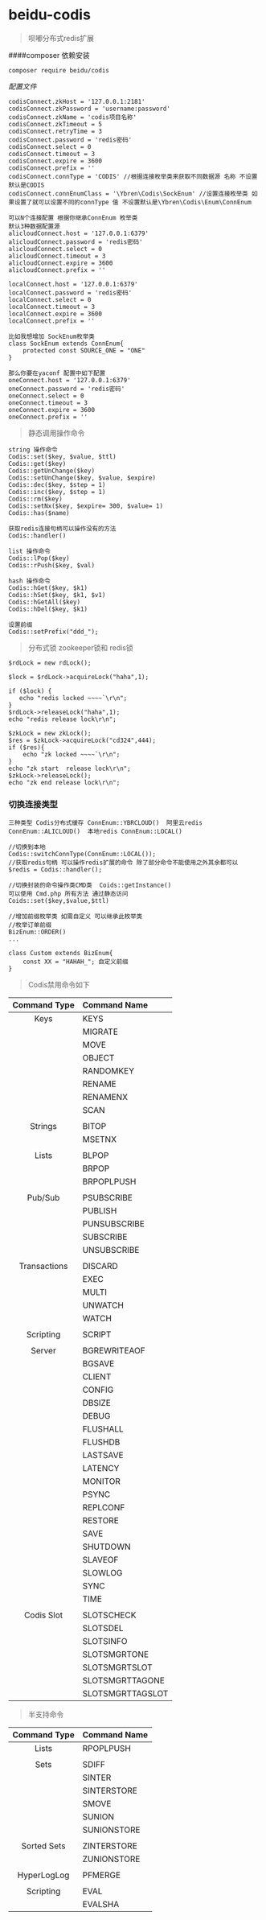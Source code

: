 # beidu-codis
>呗嘟分布式redis扩展

####composer 依赖安装
````
composer require beidu/codis
````

*配置文件*
````
codisConnect.zkHost = '127.0.0.1:2181'
codisConnect.zkPassword = 'username:password'
codisConnect.zkName = 'codis项目名称'
codisConnect.zkTimeout = 5
codisConnect.retryTime = 3
codisConnect.password = 'redis密码'
codisConnect.select = 0 
codisConnect.timeout = 3
codisConnect.expire = 3600
codisConnect.prefix = ''
codisConnect.connType = 'CODIS' //根据连接枚举类来获取不同数据源 名称 不设置默认是CODIS 
codisConnect.connEnumClass = '\Ybren\Codis\SockEnum' //设置连接枚举类 如果设置了就可以设置不同的connType 值 不设置默认是\Ybren\Codis\Enum\ConnEnum

可以N个连接配置 根据你继承ConnEnum 枚举类
默认3种数据配置源
alicloudConnect.host = '127.0.0.1:6379'
alicloudConnect.password = 'redis密码'
alicloudConnect.select = 0 
alicloudConnect.timeout = 3
alicloudConnect.expire = 3600
alicloudConnect.prefix = ''

localConnect.host = '127.0.0.1:6379'
localConnect.password = 'redis密码'
localConnect.select = 0 
localConnect.timeout = 3
localConnect.expire = 3600
localConnect.prefix = ''

比如我想增加 SockEnum枚举类
class SockEnum extends ConnEnum{
    protected const SOURCE_ONE = "ONE"
}

那么你要在yaconf 配置中如下配置
oneConnect.host = '127.0.0.1:6379'
oneConnect.password = 'redis密码'
oneConnect.select = 0 
oneConnect.timeout = 3
oneConnect.expire = 3600
oneConnect.prefix = ''

````

>静态调用操作命令


````
string 操作命令
Codis::set($key, $value, $ttl)
Codis::get($key)
Codis::getUnChange($key)
Codis::setUnChange($key, $value, $expire)
Codis::dec($key, $step = 1)
Codis::inc($key, $step = 1)
Codis::rm($key)
Codis::setNx($key, $expire= 300, $value= 1)
Codis::has($name)

获取redis连接句柄可以操作没有的方法
Codis::handler()

list 操作命令
Codis::lPop($key)
Codis::rPush($key, $val)

hash 操作命令
Codis::hGet($key, $k1)
Codis::hSet($key, $k1, $v1)
Codis::hGetAll($key)
Codis::hDel($key, $k1)

设置前缀
Codis::setPrefix("ddd_");
````
> 分布式锁 zookeeper锁和 redis锁

````
$rdLock = new rdLock();

$lock = $rdLock->acquireLock("haha",1);

if ($lock) {
   echo "redis locked ~~~~`\r\n";
}
$rdLock->releaseLock("haha",1);
echo "redis release lock\r\n";

$zkLock = new zkLock();
$res = $zkLock->acquireLock("cd324",444);
if ($res){
    echo "zk locked ~~~~`\r\n";
}
echo "zk start  release lock\r\n";
$zkLock->releaseLock();
echo "zk end release lock\r\n";

````

### 切换连接类型
````
三种类型 Codis分布式缓存 ConnEnum::YBRCLOUD()  阿里云redis ConnEnum::ALICLOUD()  本地redis ConnEnum::LOCAL()

//切换到本地
Codis::switchConnType(ConnEnum::LOCAL());
//获取redis句柄 可以操作redis扩展的命令 除了部分命令不能使用之外其余都可以
$redis = Codis::handler();

//切换封装的命令操作类CMD类  Coids::getInstance()
可以使用 Cmd.php 所有方法 通过静态访问
Coids::set($key,$value,$ttl) 

//增加前缀枚举类 如需自定义 可以继承此枚举类
//枚举订单前缀
BizEnum::ORDER()
...

class Custom extends BizEnum{
    const XX = "HAHAH_"; 自定义前缀
}
````

> Codis禁用命令如下

|   Command Type   |   Command Name   |
|:----------------:|:---------------- |
|   Keys           | KEYS             |
|                  | MIGRATE          |
|                  | MOVE             |
|                  | OBJECT           |
|                  | RANDOMKEY        |
|                  | RENAME           |
|                  | RENAMENX         |
|                  | SCAN             |
|                  |                  |
|   Strings        | BITOP            |
|                  | MSETNX           |
|                  |                  |
|   Lists          | BLPOP            |
|                  | BRPOP            |
|                  | BRPOPLPUSH       |
|                  |                  |
|   Pub/Sub        | PSUBSCRIBE       |
|                  | PUBLISH          |
|                  | PUNSUBSCRIBE     |
|                  | SUBSCRIBE        |
|                  | UNSUBSCRIBE      |
|                  |                  |
|   Transactions   | DISCARD          |
|                  | EXEC             |
|                  | MULTI            |
|                  | UNWATCH          |
|                  | WATCH            |
|                  |                  |
|   Scripting      | SCRIPT           |
|                  |                  |
|   Server         | BGREWRITEAOF     |
|                  | BGSAVE           |
|                  | CLIENT           |
|                  | CONFIG           |
|                  | DBSIZE           |
|                  | DEBUG            |
|                  | FLUSHALL         |
|                  | FLUSHDB          |
|                  | LASTSAVE         |
|                  | LATENCY          |
|                  | MONITOR          |
|                  | PSYNC            |
|                  | REPLCONF         |
|                  | RESTORE          |
|                  | SAVE             |
|                  | SHUTDOWN         |
|                  | SLAVEOF          |
|                  | SLOWLOG          |
|                  | SYNC             |
|                  | TIME             |
|                  |                  |
|   Codis Slot     | SLOTSCHECK       |
|                  | SLOTSDEL         |
|                  | SLOTSINFO        |
|                  | SLOTSMGRTONE     |
|                  | SLOTSMGRTSLOT    |
|                  | SLOTSMGRTTAGONE  |
|                  | SLOTSMGRTTAGSLOT |


> 半支持命令

|   Command Type   |   Command Name   |
|:----------------:|:---------------- |
|   Lists          | RPOPLPUSH        |
|                  |                  |
|   Sets           | SDIFF            |
|                  | SINTER           |
|                  | SINTERSTORE      |
|                  | SMOVE            |
|                  | SUNION           |
|                  | SUNIONSTORE      |
|                  |                  |
|   Sorted Sets    | ZINTERSTORE      |
|                  | ZUNIONSTORE      |
|                  |                  |
|   HyperLogLog    | PFMERGE          |
|                  |                  |
|   Scripting      | EVAL             |
|                  | EVALSHA          |
